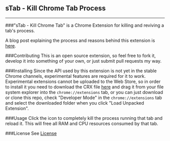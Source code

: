 sTab - Kill Chrome Tab Process
--
---

###"sTab - Kill Chrome Tab" is a Chrome Extension for killing and reviving a tab's process.

A blog post explaining the process and reasons behind this extension is [here]().

###Contributing
This is an open source extension, so feel free to fork it, develop it into something of your own, or just submit pull requests my way.

###Installing
Since the API used by this extension is not yet in the stable Chrome channels, experimental features are required for it to work. Experimental extensions cannot be uploaded to the Web Store, so in order to install it you need to download the CRX file [here]() and drag it from your file system explorer into the `chrome://extensions` tab, or you can just download or clone this repo, check "Developer Mode" in the `chrome://extensions` tab and select the downloaded folder when you click "Load Unpacked Extension".

###Usage
Click the icon to completely kill the process running that tab and reload it. This will free all RAM and CPU resources consumed by that tab.

###License
See [License](LICENSE.md)